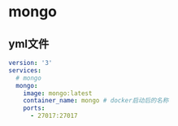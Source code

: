 # mongo

## yml文件

``` yaml
version: '3'
services:
  # mongo
  mongo:
    image: mongo:latest
    container_name: mongo # docker启动后的名称
    ports:
      - 27017:27017
````
